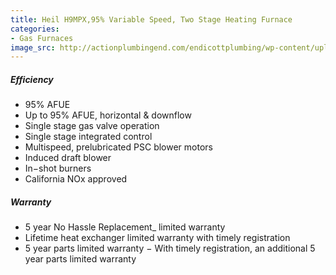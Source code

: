 ```yaml
---
title: Heil H9MPX,95% Variable Speed, Two Stage Heating Furnace
categories:
- Gas Furnaces
image_src: http://actionplumbingend.com/endicottplumbing/wp-content/uploads/2014/02/2.jpg
---
```


##### Efficiency

* 95% AFUE
* Up to 95% AFUE, horizontal & downflow
* Single stage gas valve operation
* Single stage integrated control
* Multispeed, prelubricated PSC blower motors
* Induced draft blower
* In−shot burners
* California NOx approved

##### Warranty

* 5 year No Hassle Replacement_ limited warranty
* Lifetime heat exchanger limited warranty with timely registration
* 5 year parts limited warranty − With timely registration, an additional 5 year parts limited warranty
